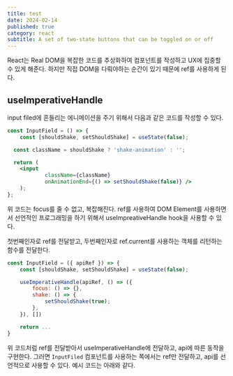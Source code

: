 ```yaml
---
title: test
date: 2024-02-14
published: true
category: react
subtitle: A set of two-state buttons that can be toggled on or off
---
```


React는 Real DOM을 복잡한 코드를 추상화하여 컴포넌트를 작성하고 UX에 집중할 수 있게 해준다. 하지만 직접 DOM을 다뤄야하는 순간이 있기 때문에 ref를 사용하게 된다.

## useImperativeHandle

input filed에 흔들리는 에니메이션을 주기 위해서 다음과 같은 코드를 작성할 수 있다.

```jsx
const InputField = () => {
	const [shouldShake, setShouldShake] = useState(false);

  const className = shouldShake ? 'shake-animation' : '';

  return (
    <input
			className={className}
			onAnimationEnd={() => setShouldShake(false)} />
	); 
};
```

위 코드는 focus를 줄 수 없고, 복잡해진다. ref를 사용하여 DOM Element를 사용하면서 선언적인 프로그래밍을 하기 위해서 useImpreativeHandle hook을 사용할 수 있다.

첫번째인자로 ref를 전달받고, 두번째인자로 ref.current를 사용하는 객체를 리턴하는 함수를 전달한다.

```jsx
const InputField = ({ apiRef }) => {
	const [shouldShake, setShouldShake] = useState(false);

	useImperativeHandle(apiRef, () => ({ 
		focus: () => {},
		shake: () => {
			setShouldShake(true); 
		},
	}), [])

	return ...
}
```

위 코드처럼 ref를 전달받아서 useImperativeHandle에 전달하고, api에 따른 동작을 구현한다. 그러면 `InputFiled` 컴포넌트를 사용하는 쪽에서는 ref만 전달하고, api를 선언적으로 사용할 수 있다. 예시 코드는 아래와 같다.
